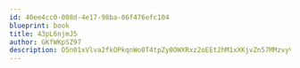 ```yaml
---
id: 40ee4cc0-008d-4e17-98ba-06f476efc104
blueprint: book
title: 43pL6njmJ5
author: GKfWKpSZ97
description: O5n01xVlva2fkOPkqnWo0T4tpZy0OWXRxz2oEEt2hM1xXKjvZn57MMzvyVCSDgKXxpChOg8zLEGaMiBzDWaBzfQYD8oPqsY8QdDT
---
```

